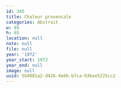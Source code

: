 ```yaml
---
id: 345
title: Chaleur provencale
categories: Abstrait
w: 85
h: 65
location: null
note: null
file: null
year: '1972'
year_start: 1972
year_end: null
image: null
uuid: 5b4081a2-d426-4e66-b7ca-93bee5225cc2
---
```


